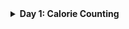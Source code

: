 <details>
<summary><b>Day 1: Calorie Counting</b></summary>
<p>
The Elves take turns writing down the number of Calories contained by the various meals, snacks, rations, etc. that they've brought with them, one item per line. Each Elf separates their own inventory from the previous Elf's inventory (if any) by a blank line.

```
1000
2000
3000

4000

5000
6000

7000
8000
9000

10000
```

### Part 1:
Find the Elf carrying the most Calories. How many total Calories is that Elf carrying?

### Part 2:
Find the top three Elves carrying the most Calories. How many Calories are those Elves carrying in total?

</p>
</details>
